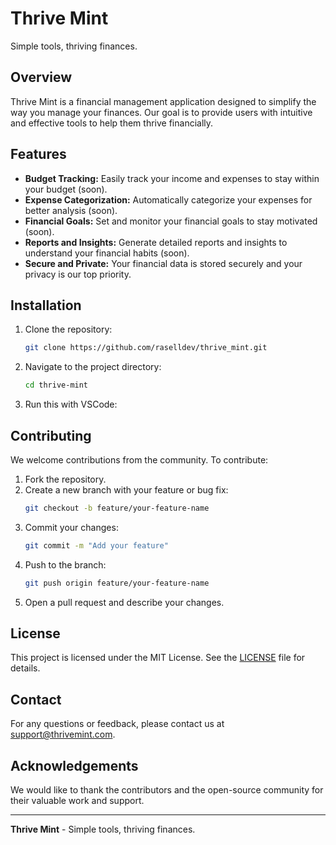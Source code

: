 # Thrive Mint

Simple tools, thriving finances.

## Overview

Thrive Mint is a financial management application designed to simplify the way you manage your finances. Our goal is to provide users with intuitive and effective tools to help them thrive financially.

## Features

- **Budget Tracking:** Easily track your income and expenses to stay within your budget (soon).
- **Expense Categorization:** Automatically categorize your expenses for better analysis (soon).
- **Financial Goals:** Set and monitor your financial goals to stay motivated (soon).
- **Reports and Insights:** Generate detailed reports and insights to understand your financial habits (soon).
- **Secure and Private:** Your financial data is stored securely and your privacy is our top priority.

## Installation

1. Clone the repository:
    ```bash
    git clone https://github.com/raselldev/thrive_mint.git
    ```

2. Navigate to the project directory:
    ```bash
    cd thrive-mint
    ```

3. Run this with VSCode:


## Contributing

We welcome contributions from the community. To contribute:

1. Fork the repository.
2. Create a new branch with your feature or bug fix:
    ```bash
    git checkout -b feature/your-feature-name
    ```
3. Commit your changes:
    ```bash
    git commit -m "Add your feature"
    ```
4. Push to the branch:
    ```bash
    git push origin feature/your-feature-name
    ```
5. Open a pull request and describe your changes.

## License

This project is licensed under the MIT License. See the [LICENSE](LICENSE) file for details.

## Contact

For any questions or feedback, please contact us at support@thrivemint.com.

## Acknowledgements

We would like to thank the contributors and the open-source community for their valuable work and support.

---

**Thrive Mint** - Simple tools, thriving finances.
